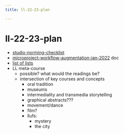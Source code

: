 ```yaml
---
title: ll-22-23-plan

---
```


# ll-22-23-plan


* [studio-norming-checklist](/0jkVSYPVQhGFenco2HCBUA)
* [microproject-workflow-augmentation-jan-2022](/j2yKWsrfTWmT_ls8nrQ1sw) doc
* [list of lists](/fK-SJZR6Q_icl5MeJIalww)
* LL meta-course
    * possible? what would the readings be?
    * intersection of key courses and concepts
        * oral tradition
        * museums
        * intermediality and transmedia storytelling
        * graphical abstracts???
        * movement/dance
        * film?
        * llufs:
            * mystery
            * the city